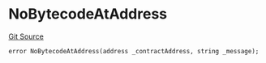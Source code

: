 # NoBytecodeAtAddress
[Git Source](https://github.com/thrackle-io/tron/blob/2c06fb72526db5cd6662cbeec5fef5842b764c6f/src/client/token/handler/diamond/HandlerDiamondLib.sol)


```solidity
error NoBytecodeAtAddress(address _contractAddress, string _message);
```

